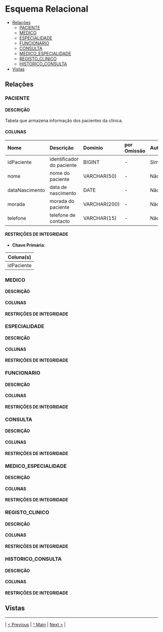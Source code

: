 # Esquema Relacional  <!-- omit in toc -->

- [Relações](#relações)
  - [PACIENTE](#PACIENTE)
  - [MEDICO](#MEDICO)
  - [ESPECIALIDADE](#ESPECIALIDADE)
  - [FUNCIONARIO](#FUNCIONARIO)
  - [CONSULTA](#CONSULTA)
  - [MEDICO_ESPECIALIDADE](#MEDICO_ESPECIALIDADE)
  - [REGISTO_CLINICO](#REGISTO_CLINICO)
  - [HISTORICO_CONSULTA](#HISTORICO_CONSULTA)
- [Vistas](#vistas)

## Relações

### PACIENTE

#### DESCRIÇÃO <!-- omit in toc -->

Tabela que armazena informação dos pacientes da clínica.

#### COLUNAS <!-- omit in toc -->

| Nome           | Descrição                 | Domínio      | por Omissão | Automático | Nulo |
| :------------- | :------------------------ | :----------- | :---------- | :--------- | :--- |
| idPaciente     | identificador do paciente | BIGINT       | -           | Sim        | Não  |
| nome           | nome do paciente          | VARCHAR(50)  | -           | Não        | Não  |
| dataNascimento | data de nascimento        | DATE         | -           | Não        | Não  |
| morada         | morada do paciente        | VARCHAR(200) | -           | Não        | Sim  |
| telefone       | telefone de contacto      | VARCHAR(15)  | -           | Não        | Não  |

#### RESTRIÇÕES DE INTEGRIDADE <!-- omit in toc -->

- **Chave Primária**: 

| Coluna(s)  |
| ---------- |
| idPaciente |

### MEDICO

#### DESCRIÇÃO <!-- omit in toc -->



#### COLUNAS <!-- omit in toc -->



#### RESTRIÇÕES DE INTEGRIDADE <!-- omit in toc -->



### ESPECIALIDADE

#### DESCRIÇÃO <!-- omit in toc -->



#### COLUNAS <!-- omit in toc -->



#### RESTRIÇÕES DE INTEGRIDADE <!-- omit in toc -->



### FUNCIONARIO

#### DESCRIÇÃO <!-- omit in toc -->



#### COLUNAS <!-- omit in toc -->



#### RESTRIÇÕES DE INTEGRIDADE <!-- omit in toc -->



### CONSULTA

#### DESCRIÇÃO <!-- omit in toc -->



#### COLUNAS <!-- omit in toc -->



#### RESTRIÇÕES DE INTEGRIDADE <!-- omit in toc -->



### MEDICO_ESPECIALIDADE

#### DESCRIÇÃO <!-- omit in toc -->



#### COLUNAS <!-- omit in toc -->



#### RESTRIÇÕES DE INTEGRIDADE <!-- omit in toc -->



### REGISTO_CLINICO

#### DESCRIÇÃO <!-- omit in toc -->



#### COLUNAS <!-- omit in toc -->



#### RESTRIÇÕES DE INTEGRIDADE <!-- omit in toc -->



### HISTORICO_CONSULTA

#### DESCRIÇÃO <!-- omit in toc -->



#### COLUNAS <!-- omit in toc -->



#### RESTRIÇÕES DE INTEGRIDADE <!-- omit in toc -->


## Vistas



---
| [< Previous](rebd03.md) | [^ Main](/../../) | [Next >](rebd05.md) |


